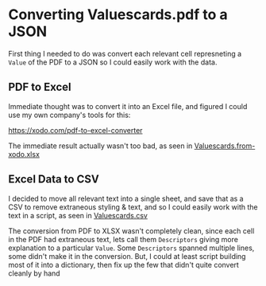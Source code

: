 # Converting Valuescards.pdf to a JSON

First thing I needed to do was convert each relevant cell represneting a `Value` of the PDF to a JSON so I could
easily work with the data.

## PDF to Excel

Immediate thought was to convert it into an Excel file, and figured I could use my own company's tools for this:

https://xodo.com/pdf-to-excel-converter

The immediate result actually wasn't too bad, as seen in [Valuescards.from-xodo.xlsx](./intermediate-files-for-posterity/Valuescards.from-xodo.xlsx)

## Excel Data to CSV

I decided to move all relevant text into a single sheet, and save that as a CSV to remove extraneous styling & text,
and so I could easily work with the text in a script, as seen in
[Valuescards.csv](./intermediate-files-for-posterity/Valuescards.from-xodo.xlsx)

The conversion from PDF to XLSX wasn't completely clean, since each cell in the PDF had extraneous text, lets call them
`Descriptors` giving more explanation to a particular `Value`. Some `Descriptors` spanned multiple lines, some didn't
make it in the conversion. But, I could at least script building most of it into a dictionary, then fix up the few that
didn't quite convert cleanly by hand
